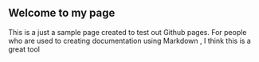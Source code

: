 ## Welcome to my page
This is a just a sample page created to test out Github pages. For people who are used to creating documentation using Markdown , I think this is a great tool

